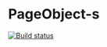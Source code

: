 # PageObject-s
[![Build status](https://ci.appveyor.com/api/projects/status/22l71p7ytfglb6rf?svg=true)](https://ci.appveyor.com/project/Marcelo20044/pageobject-s)
